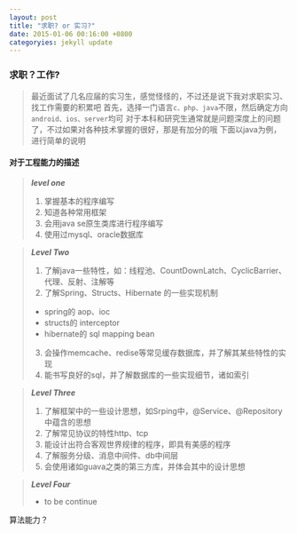 ```yaml
---
layout: post
title: "求职? or 实习?"
date: 2015-01-06 00:16:00 +0800
categoryies: jekyll update
---
```


### 求职？工作?
> 最近面试了几名应届的实习生，感觉怪怪的，不过还是说下我对求职实习、找工作需要的积累吧
> 首先，选择一门语言`c、php、java`不限，然后确定方向`android、ios、server`均可
> 对于本科和研究生通常就是问题深度上的问题了，不过如果对各种技术掌握的很好，那是有加分的哦
> 下面以java为例，进行简单的说明

#### 对于工程能力的描述

>  **_level one_**  
>  1. 掌握基本的程序编写  
>  2. 知道各种常用框架  
>  3. 会用java se原生类库进行程序编写  
>  4. 使用过mysql、oracle数据库

>  **_Level Two_**  
>   1. 了解java一些特性，如：线程池、CountDownLatch、CyclicBarrier、代理、反射、注解等  
>   2. 了解Spring、Structs、Hibernate 的一些实现机制  
>    * spring的 aop、ioc  
>    * structs的 interceptor  
>    * hibernate的 sql mapping bean  
>   3. 会操作memcache、redise等常见缓存数据库，并了解其某些特性的实现  
>   4. 能书写良好的sql，并了解数据库的一些实现细节，诸如索引

>   **_Level Three_**  
>   1. 了解框架中的一些设计思想，如Srping中，@Service、@Repository中蕴含的思想  
>   2. 了解常见协议的特性http、tcp  
>   3. 能设计出符合客观世界规律的程序，即具有美感的程序  
>   4. 了解服务分级、消息中间件、db中间层  
>   5. 会使用诸如guava之类的第三方库，并体会其中的设计思想

>   **_Level Four_**  
>   * to be continue

算法能力？
    
